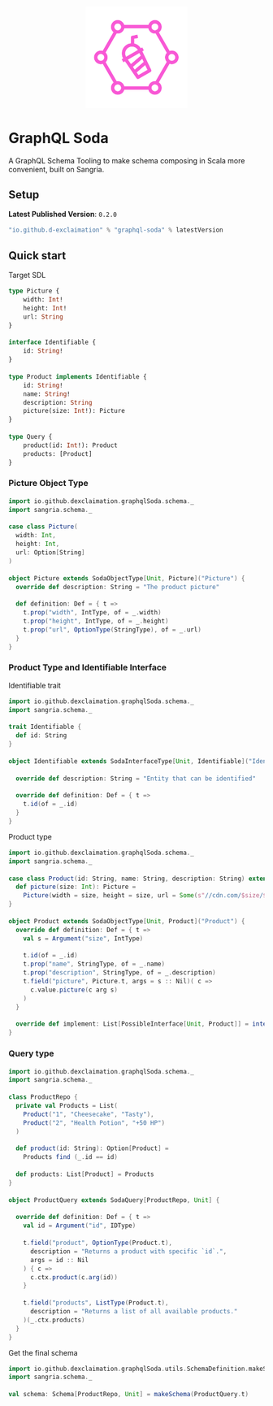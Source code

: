<p align="center">
    <img src="./icon.png" width="200" />
</p>
<p align="center"> <h1>GraphQL Soda</h1></p>


A GraphQL Schema Tooling to make schema composing in Scala more convenient, built on Sangria.

## Setup

**Latest Published Version**: `0.2.0`

```sbt
"io.github.d-exclaimation" % "graphql-soda" % latestVersion
```

## Quick start

Target SDL

```graphql
type Picture {
    width: Int!
    height: Int!
    url: String
}

interface Identifiable {
    id: String!
}

type Product implements Identifiable {
    id: String!
    name: String!
    description: String
    picture(size: Int!): Picture
}

type Query {
    product(id: Int!): Product
    products: [Product]
}
```

### Picture Object Type

```scala
import io.github.dexclaimation.graphqlSoda.schema._
import sangria.schema._

case class Picture(
  width: Int,
  height: Int,
  url: Option[String]
)

object Picture extends SodaObjectType[Unit, Picture]("Picture") {
  override def description: String = "The product picture"

  def definition: Def = { t =>
    t.prop("width", IntType, of = _.width)
    t.prop("height", IntType, of = _.height)
    t.prop("url", OptionType(StringType), of = _.url)
  }
}
```

### Product Type and Identifiable Interface

Identifiable trait

```scala
import io.github.dexclaimation.graphqlSoda.schema._
import sangria.schema._

trait Identifiable {
  def id: String
}

object Identifiable extends SodaInterfaceType[Unit, Identifiable]("Identifiable") {

  override def description: String = "Entity that can be identified"

  override def definition: Def = { t =>
    t.id(of = _.id)
  }
}
```

Product type

```scala
import io.github.dexclaimation.graphqlSoda.schema._
import sangria.schema._

case class Product(id: String, name: String, description: String) extends Identifiable {
  def picture(size: Int): Picture =
    Picture(width = size, height = size, url = Some(s"//cdn.com/$size/$id.jpg"))
}

object Product extends SodaObjectType[Unit, Product]("Product") {
  override def definition: Def = { t =>
    val s = Argument("size", IntType)

    t.id(of = _.id)
    t.prop("name", StringType, of = _.name)
    t.prop("description", StringType, of = _.description)
    t.field("picture", Picture.t, args = s :: Nil)( c =>
      c.value.picture(c arg s)
    )
  }

  override def implement: List[PossibleInterface[Unit, Product]] = interfaces(Identifiable.t)
}
```

### Query type

```scala
import io.github.dexclaimation.graphqlSoda.schema._
import sangria.schema._

class ProductRepo {
  private val Products = List(
    Product("1", "Cheesecake", "Tasty"),
    Product("2", "Health Potion", "+50 HP")
  )

  def product(id: String): Option[Product] =
    Products find (_.id == id)

  def products: List[Product] = Products
}

object ProductQuery extends SodaQuery[ProductRepo, Unit] {

  override def definition: Def = { t =>
    val id = Argument("id", IDType)

    t.field("product", OptionType(Product.t),
      description = "Returns a product with specific `id`.",
      args = id :: Nil
    ) { c =>
      c.ctx.product(c.arg(id))
    }

    t.field("products", ListType(Product.t),
      description = "Returns a list of all available products."
    )(_.ctx.products)
  }
}
```

Get the final schema

```scala
import io.github.dexclaimation.graphqlSoda.utils.SchemaDefinition.makeSchema
import sangria.schema._

val schema: Schema[ProductRepo, Unit] = makeSchema(ProductQuery.t)
```

